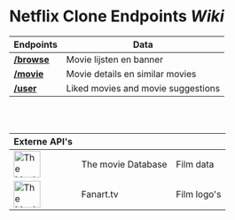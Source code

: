 # Netflix Clone Endpoints $Wiki$

| Endpoints | Data |
|-|-
[**/browse**](/endpoints/browse "Browse endpoint data structuur") | Movie lijsten en banner |
[**/movie**](/endpoints/movie "Movie endpoint data structuur") | Movie details en similar movies |
[**/user**](/endpoints/user/ "Movie endpoint data structuur") | Liked movies and movie suggestions |

<br>


<br>

| Externe API's |||
|-|-|-
| [<img style="height:3em" src="https://www.themoviedb.org/assets/2/v4/logos/v2/blue_square_2-d537fb228cf3ded904ef09b136fe3fec72548ebc1fea3fbbd1ad9e36364db38b.svg" alt="The Movie DataBase (TMDB)">](https://developers.themoviedb.org/3/getting-started/introduction "The Movie Database (TMDB)") | The movie Database | Film data
| [<img style="height:3em" src="https://www.gravatar.com/avatar/a0c36738f2c2e99c4bfdeb9dc7baf2bd?d=https%3A%2F%2Ffanart.tv%2Fimages%2Ffanart-logo.png&s=50" alt="The Movie DataBase (TMDB)">](https://fanart.tv/api-docs/api-v3/ "The Movie Database (TMDB)") | Fanart.tv | Film logo's